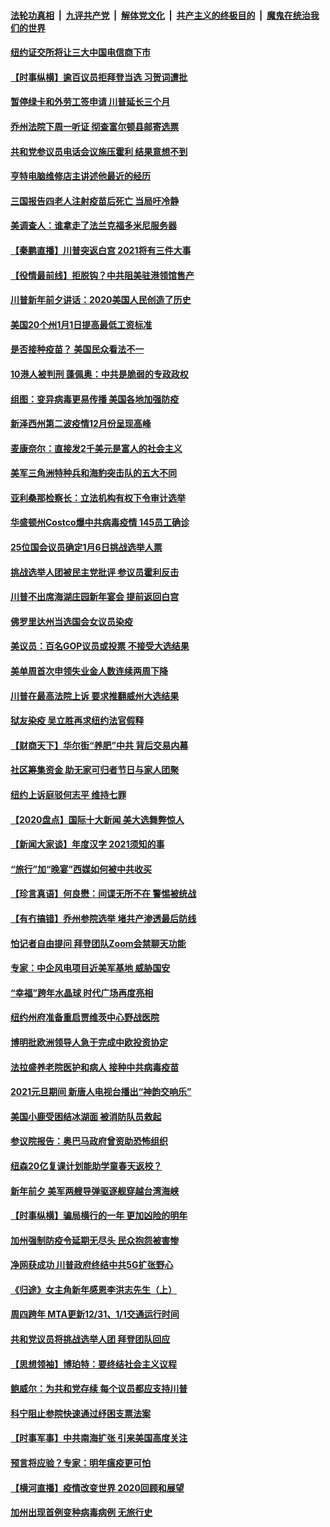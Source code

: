 

####  [法轮功真相](../../../../basic/blob/master/README.md?t=01011331) &nbsp;|&nbsp; [九评共产党](../../../../9ping.md/blob/master/README.md?t=01011331) &nbsp;|&nbsp; [解体党文化](../../../../jtdwh.md/blob/master/README.md?t=01011331)  &nbsp;|&nbsp; [共产主义的终极目的](../../../../gczydzjmd.md/blob/master/README.md?t=01011331) &nbsp;|&nbsp; [魔鬼在统治我们的世界](../../../../mgztzwmdsj.md/blob/master/README.md?t=01011331) 

#### [纽约证交所将让三大中国电信商下市](../pages/nsc412/n12658992.md?t=01011331) 

#### [【时事纵横】逾百议员拒拜登当选 习贺词遭批](../pages/nsc412/n12658544.md?t=01011331) 

#### [暂停绿卡和外劳工签申请 川普延长三个月](../pages/nsc412/n12658942.md?t=01011331) 

#### [乔州法院下周一听证 彻查富尔顿县邮寄选票](../pages/nsc412/n12658884.md?t=01011331) 

#### [共和党参议员电话会议施压霍利 结果意想不到](../pages/nsc412/n12658510.md?t=01011331) 

#### [亨特电脑维修店主讲述他最近的经历](../pages/nsc412/n12658412.md?t=01011331) 

#### [三国报告四老人注射疫苗后死亡 当局吁冷静](../pages/nsc412/n12658366.md?t=01011331) 

#### [美调查人：谁拿走了法兰克福多米尼服务器](../pages/nsc412/n12577741.md?t=01011331) 

#### [【秦鹏直播】川普突返白宫 2021将有三件大事](../pages/nsc412/n12658276.md?t=01011331) 

#### [【役情最前线】拒脱钩？中共阻美驻港领馆售产](../pages/nsc412/n12658417.md?t=01011331) 

#### [川普新年前夕讲话：2020美国人民创造了历史](../pages/nsc412/n12658245.md?t=01011331) 

#### [美国20个州1月1日提高最低工资标准](../pages/nsc412/n12658333.md?t=01011331) 

#### [是否接种疫苗？ 美国民众看法不一](../pages/nsc412/n12658328.md?t=01011331) 

#### [10港人被判刑 蓬佩奥：中共是脆弱的专政政权](../pages/nsc412/n12657919.md?t=01011331) 

#### [组图：变异病毒更易传播 美国各地加强防疫](../pages/nsc412/n12657141.md?t=01011331) 

#### [新泽西州第二波疫情12月份呈现高峰](../pages/nsc412/n12658085.md?t=01011331) 

#### [麦康奈尔：直接发2千美元是富人的社会主义](../pages/nsc412/n12658003.md?t=01011331) 

#### [美军三角洲特种兵和海豹突击队的五大不同](../pages/nsc412/n12657469.md?t=01011331) 

#### [亚利桑那检察长：立法机构有权下令审计选举](../pages/nsc412/n12658012.md?t=01011331) 

#### [华盛顿州Costco爆中共病毒疫情 145员工确诊](../pages/nsc412/n12657857.md?t=01011331) 

#### [25位国会议员确定1月6日挑战选举人票](../pages/nsc412/n12657924.md?t=01011331) 

#### [挑战选举人团被民主党批评 参议员霍利反击](../pages/nsc412/n12657694.md?t=01011331) 

#### [川普不出席海湖庄园新年宴会 提前返回白宫](../pages/nsc412/n12657832.md?t=01011331) 

#### [佛罗里达州当选国会女议员染疫](../pages/nsc412/n12657858.md?t=01011331) 

#### [美议员：百名GOP议员或投票 不接受大选结果](../pages/nsc412/n12657846.md?t=01011331) 

#### [美单周首次申领失业金人数连续两周下降](../pages/nsc412/n12657769.md?t=01011331) 

#### [川普在最高法院上诉 要求推翻威州大选结果](../pages/nsc412/n12657758.md?t=01011331) 

#### [狱友染疫 吴立胜再求纽约法官假释](../pages/nsc412/n12656441.md?t=01011331) 

#### [【财商天下】华尔街“养肥”中共 背后交易内幕](../pages/nsc412/n12657637.md?t=01011331) 

#### [社区筹集资金 助无家可归者节日与家人团聚](../pages/nsc412/n12657490.md?t=01011331) 

#### [纽约上诉庭驳何志平 维持七罪](../pages/nsc412/n12656486.md?t=01011331) 

#### [【2020盘点】国际十大新闻 美大选舞弊惊人](../pages/nsc412/n12652859.md?t=01011331) 

#### [【新闻大家谈】年度汉字 2021须知的事](../pages/nsc412/n12657518.md?t=01011331) 

#### [“旅行”加“晚宴”西媒如何被中共收买](../pages/nsc412/n12657410.md?t=01011331) 

#### [【珍言真语】何良懋：间谍无所不在 警惕被统战](../pages/nsc412/n12657245.md?t=01011331) 

#### [【有冇搞错】乔州参院选举 堵共产渗透最后防线](../pages/nsc412/n12655646.md?t=01011331) 

#### [怕记者自由提问 拜登团队Zoom会禁聊天功能](../pages/nsc412/n12657041.md?t=01011331) 

#### [专家：中企风电项目近美军基地 威胁国安](../pages/nsc412/n12656876.md?t=01011331) 

#### [“幸福”跨年水晶球 时代广场再度亮相](../pages/nsc412/n12656450.md?t=01011331) 

#### [纽约州府准备重启贾维茨中心野战医院](../pages/nsc412/n12655522.md?t=01011331) 

#### [博明批欧洲领导人急于完成中欧投资协定](../pages/nsc412/n12655948.md?t=01011331) 

#### [法拉盛养老院医护和病人 接种中共病毒疫苗](../pages/nsc412/n12656528.md?t=01011331) 

#### [2021元旦期间 新唐人电视台播出“神韵交响乐”](../pages/nsc412/n12656525.md?t=01011331) 

#### [美国小鹿受困结冰湖面 被消防队员救起](../pages/nsc412/n12656399.md?t=01011331) 

#### [参议院报告：奥巴马政府曾资助恐怖组织](../pages/nsc412/n12656363.md?t=01011331) 

#### [纽森20亿复课计划能助学童春天返校？](../pages/nsc412/n12656497.md?t=01011331) 

#### [新年前夕 美军两艘导弹驱逐舰穿越台湾海峡](../pages/nsc412/n12656350.md?t=01011331) 

#### [【时事纵横】骗局横行的一年 更加凶险的明年](../pages/nsc412/n12656116.md?t=01011331) 

#### [加州强制防疫令延期无尽头 民众抱怨被害惨](../pages/nsc412/n12656248.md?t=01011331) 

#### [净网获成功 川普政府终结中共5G扩张野心](../pages/nsc412/n12655851.md?t=01011331) 

#### [《归途》女主角新年感恩李洪志先生（上）](../pages/nsc412/n12655678.md?t=01011331) 

#### [周四跨年 MTA更新12/31、1/1交通运行时间](../pages/nsc412/n12655629.md?t=01011331) 

#### [共和党议员将挑战选举人团 拜登团队回应](../pages/nsc412/n12656039.md?t=01011331) 

#### [【思想领袖】博珀特：要终结社会主义议程](../pages/nsc412/n12611659.md?t=01011331) 

#### [鲍威尔：为共和党存续 每个议员都应支持川普](../pages/nsc412/n12656023.md?t=01011331) 

#### [科宁阻止参院快速通过纾困支票法案](../pages/nsc412/n12655762.md?t=01011331) 

#### [【时事军事】中共南海扩张 引来美国高度关注](../pages/nsc412/n12650098.md?t=01011331) 

#### [预言将应验？专家：明年瘟疫更可怕](../pages/nsc412/n12655894.md?t=01011331) 

#### [【横河直播】疫情改变世界 2020回顾和展望](../pages/nsc412/n12655944.md?t=01011331) 

#### [加州出现首例变种病毒病例 无旅行史](../pages/nsc412/n12655805.md?t=01011331) 

